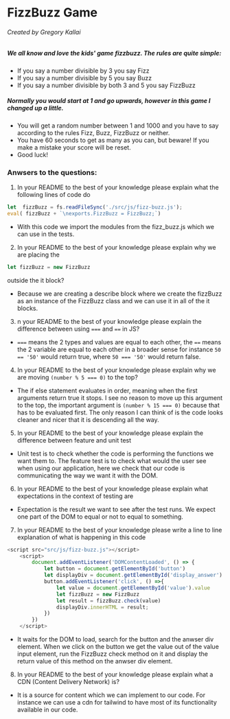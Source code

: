 # FizzBuzz Game
###### Created by Gregory Kallai

##### We all know and love the kids' game fizzbuzz. The rules are quite simple:
- If you say a number divisible by 3 you say Fizz
- If you say a number divisible by 5 you say Buzz
- If you say a number divisible by both 3 and 5 you say FizzBuzz

##### Normally you would start at 1 and go upwards, however in this game I changed up a little. 

- You will get a random number between 1 and 1000 and you have to say according to the rules Fizz, Buzz, FizzBuzz or neither.
- You have 60 seconds to get as many as you can, but beware! If you make a mistake your score will be reset.
- Good luck!


### Anwsers to the questions:
1. In your README to the best of your knowledge please explain what the following lines of code do
```js
let  fizzBuzz = fs.readFileSync('./src/js/fizz-buzz.js');
eval( fizzBuzz + `\nexports.FizzBuzz = FizzBuzz;`)
```
- With this code we import the modules from the fizz_buzz.js which we can use in the tests.

2. In your README to the best of your knowledge please explain why we are placing the

``` js
let fizzBuzz = new FizzBuzz
```

outside the it block?

- Because we are creating a describe block where we create the fizzBuzz as an instance of the FizzBuzz class and we can use it in all of the it blocks.

3. n your README to the best of your knowledge please explain the difference between using `===` and `==` in JS?

- `===` means the 2 types and values are equal to each other, the `==` means the 2 variable are equal to each other in a broader sense for instance ` 50 == '50' ` would return true, where `50 === '50'` would return false.

4. In your README to the best of your knowledge please explain why we are moving `(number % 5 === 0)` to the top?

- The if else statement evaluates in order, meaning when the first arguments return true it stops. I see no reason to move up this argument to the top, the important argument is `(number % 15 === 0)` because that has to be evaluated first. The only reason I can think of is the code looks cleaner and nicer that it is descending all the way.

5. In your README to the best of your knowledge please explain the difference between feature and unit test

- Unit test is to check whether the code is performing the functions we want them to. The feature test is to check what would the user see when using our application, here we check that our code is communicating the way we want it with the DOM.

6. In your README to the best of your knowledge please explain what expectations in the context of testing are

- Expectation is the result we want to see after the test runs. We expect one part of the DOM to equal or not to equal to something.

7. In your README to the best of your knowledge please write a line to line explanation of what is happening in this code
```js
<script src="src/js/fizz-buzz.js"></script>
    <script>
        document.addEventListener('DOMContentLoaded', () => {
            let button = document.getElementById('button')
            let displayDiv = document.getElementById('display_answer')
            button.addEventListener('click', () =>{
                let value = document.getElementById('value').value
                let fizzBuzz = new FizzBuzz
                let result = fizzBuzz.check(value)
                displayDiv.innerHTML = result;
            })
        })
    </script>
```

- It waits for the DOM to load, search for the button and the anwser div element. When we click on the button we get the value out of the value input element, run the FizzBuzz check method on it and display the return value of this method on the anwser div element.

8. In your README to the best of your knowledge please explain what a CDN (Content Delivery Network) is?

- It is a source for content which we can implement to our code. For instance we can use a cdn for tailwind to have most of its functionality available in our code.